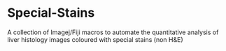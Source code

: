 # Special-Stains
A collection of Imagej/Fiji macros to automate the quantitative analysis of liver histology images coloured with special stains (non H&amp;E)

